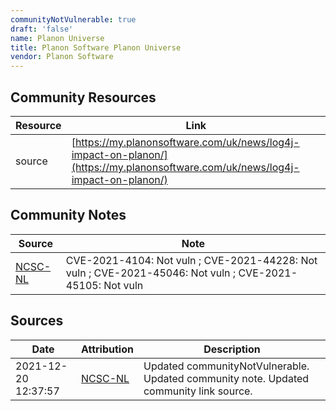 ```yaml
---
communityNotVulnerable: true
draft: 'false'
name: Planon Universe
title: Planon Software Planon Universe
vendor: Planon Software
---
```



## Community Resources
| Resource | Link |
| --- | --- |
| source | [https://my.planonsoftware.com/uk/news/log4j-impact-on-planon/](https://my.planonsoftware.com/uk/news/log4j-impact-on-planon/) |

## Community Notes
| Source | Note |
| --- | --- |
| [NCSC-NL](https://github.com/NCSC-NL/log4shell/blob/main/software/README.md) | CVE-2021-4104: Not vuln ; CVE-2021-44228: Not vuln ; CVE-2021-45046: Not vuln ; CVE-2021-45105: Not vuln </ul> |

## Sources
| Date | Attribution | Description |
| --- | --- | --- |
| 2021-12-20 12:37:57 | [NCSC-NL](https://github.com/NCSC-NL/log4shell/blob/main/software/README.md) | Updated communityNotVulnerable. Updated community note. Updated community link source.  |
